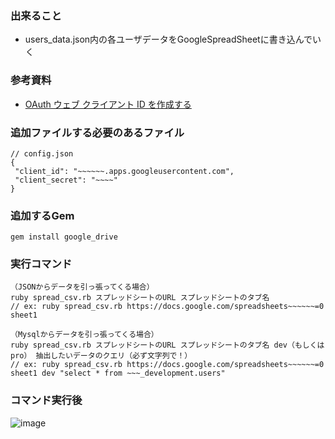 ### 出来ること
- users_data.json内の各ユーザデータをGoogleSpreadSheetに書き込んでいく

### 参考資料
- [OAuth ウェブ クライアント ID を作成する](https://support.google.com/workspacemigrate/answer/9222992?hl=ja)

### 追加ファイルする必要のあるファイル
```
// config.json
{                                                                                                                                                                                                       
 "client_id": "~~~~~~.apps.googleusercontent.com",
 "client_secret": "~~~~"
}
```

### 追加するGem
```
gem install google_drive
```

### 実行コマンド
```
（JSONからデータを引っ張ってくる場合）
ruby spread_csv.rb スプレッドシートのURL スプレッドシートのタブ名
// ex: ruby spread_csv.rb https://docs.google.com/spreadsheets~~~~~~=0 sheet1

（Mysqlからデータを引っ張ってくる場合）
ruby spread_csv.rb スプレッドシートのURL スプレッドシートのタブ名 dev（もしくはpro） 抽出したいデータのクエリ（必ず文字列で！）
// ex: ruby spread_csv.rb https://docs.google.com/spreadsheets~~~~~~=0 sheet1 dev "select * from ~~~_development.users"
```

### コマンド実行後
![image](https://user-images.githubusercontent.com/57279856/113518201-cc12ac00-95bf-11eb-90c2-e4666acb21ad.png)
